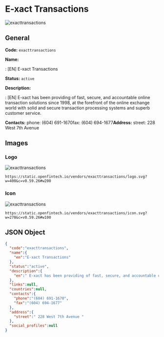 
# E-xact Transactions 
![exacttransactions](https://static.openfintech.io/vendors/exacttransactions/logo.svg?w=400&c=v0.59.26#w200)  

## General 
 
**Code:** `exacttransactions` 
 
**Name:** 
 
:	[EN] E-xact Transactions 
 
**Status:** `active` 
 
**Description:** 
 
: [EN]  E-xact has been providing of fast, secure, and accountable online transaction solutions since 1998, at the forefront of the online exchange world with solid and secure transaction processing systems and superb customer service.  
 
**Contacts:** 
phone: (604) 691-1670fax: (604) 694-1677**Address:** 
street:  228 West 7th Avenue  

## Images 

### Logo 
 
![exacttransactions](https://static.openfintech.io/vendors/exacttransactions/logo.svg?w=400&c=v0.59.26#w200)  

```
https://static.openfintech.io/vendors/exacttransactions/logo.svg?w=400&c=v0.59.26#w200
```  

### Icon 
 
![exacttransactions](https://static.openfintech.io/vendors/exacttransactions/icon.svg?w=278&c=v0.59.26#w100)  

```
https://static.openfintech.io/vendors/exacttransactions/icon.svg?w=278&c=v0.59.26#w100
```  

## JSON Object 

```json
{
  "code":"exacttransactions",
  "name":{
    "en":"E-xact Transactions"
  },
  "status":"active",
  "description":{
    "en":" E-xact has been providing of fast, secure, and accountable online transaction solutions since 1998, at the forefront of the online exchange world with solid and secure transaction processing systems and superb customer service. "
  },
  "links":null,
  "countries":null,
  "contacts":{
    "phone":"(604) 691-1670",
    "fax":"(604) 694-1677"
  },
  "address":{
    "street":" 228 West 7th Avenue "
  },
  "social_profiles":null
}
```  
